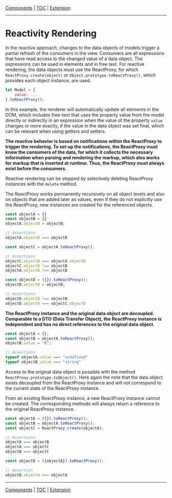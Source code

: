[Components](composite.md) | [TOC](README.md#reactivity-rendering) | [Extension](extension.md)
- - -

# Reactivity Rendering

In the reactive approach, changes to the data objects of models trigger a
partial refresh of the consumers in the view. Consumers are all expressions that
have read access to the changed value of a data object. The expressions can be
used in elements and in free text. For reactive rendering, the data objects must
use the ReactProxy, for which `ReactProxy.create(object)` or
`Object.prototype.toReactProxy()`, which provides each object instance, are
used.

```javascript
let Model = {
    value: ...
}.toReactProxy();
```

In this example, the renderer will automatically update all elements in the DOM,
which includes free-text that uses the property value from the model directly or
indirectly in an expression when the value of the property `value` changes or
more exactly, if the value in the data object was set final, which can be
relevant when using getters and setters.

__The reactive behavior is based on notifications within the ReactProxy to
trigger the rendering. To set up the notifications, the ReactProxy must know the
consumers of the data, for which it collects the necessary information when
parsing and rendering the markup, which also works for markup that is inserted
at runtime. Thus, the ReactProxy must always exist before the consumers.__

Reactive rendering can be stopped by selectively deleting ReactProxy instances
with the `delete` method.

The ReactProxy works permanently recursively on all object levels and also on
objects that are added later as values, even if they do not explicitly use the
ReactProxy, new instances are created for the referenced objects.

```javascript
const objectA = {}
const objectB = {}
objectA.objectB = objectB;

// Assertions
objectA.objectB === objectB

const objectC = objectA.toReactProxy();

// Assertions
objectC.objectB === objectA.objectB
objectC.objectB !== objectB
objectA.objectB !== objectB

const objectD = ({}).toReactProxy();
objectD.objectB = objectB;

// Assertions
objectD.objectB !== objectB
objectD.objectB === objectC.objectB
```

__The ReactProxy instance and the original data object are decoupled. Comparable
to a DTO (Data Transfer Object), the ReactProxy instance is independent and has
no direct references to the original data object.__

```javascript
const objectA = {};
const objectB = objectA.toReactProxy();
objectB.value = "B";

// Assertions
typeof objectA.value === "undefined"
typeof objectB.value === "string"
```

Access to the original data object is possible with the method
`ReactProxy.prototype.toObject()`. Here again the note that the data object
exists decoupled from the ReactProxy instance and will not correspond to the
current state of the ReactProxy instance.  

From an existing ReactProxy instance, a new ReactProxy instance cannot be
created. The corresponding methods will always return a reference to the
original ReactProxy instance.

```javascript
const objectA = ({}).toReactProxy();
const objectB = objectA.toReactProxy();
const objectC = ReactProxy.create(objectA);

// Assertions
objectA === objectB
objectA === objectC
objectB === objectC

const objectD = ({objectA}).toReactProxy();

// Assertion
objectD.objectA === objectA
```


- - -

[Components](composite.md) | [TOC](README.md#reactivity-rendering) | [Extension](extension.md)
